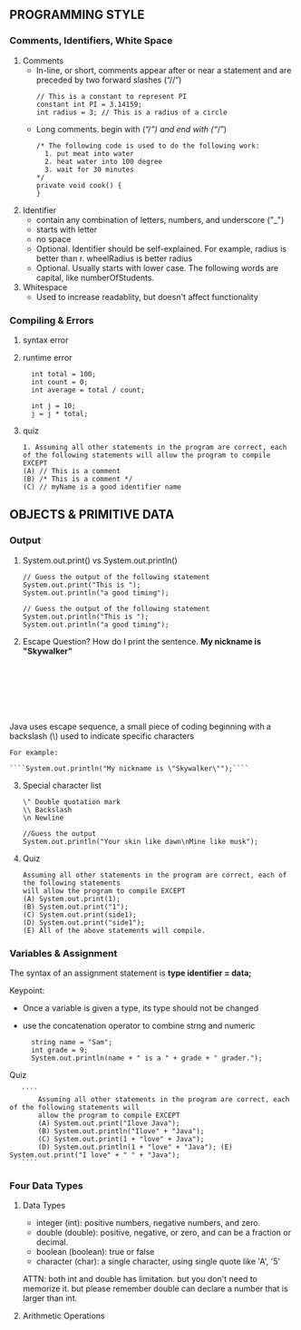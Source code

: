 ## PROGRAMMING STYLE
### Comments, Identifiers, White Space
1. Comments
    - In-line, or short, comments appear after or near a statement and are preceded by two forward slashes (“//”) 
      ````
      // This is a constant to represent PI
      constant int PI = 3.14159;
      int radius = 3; // This is a radius of a circle
      ````
    - Long comments. begin with (“/*”) and end with (“*/”)
      ````
      /* The following code is used to do the following work:
        1. put meat into water
        2. heat water into 100 degree
        3. wait for 30 minutes
      */
      private void cook() {
      }
      ````
2. Identifier
    - contain any combination of letters, numbers, and underscore ("_")
    - starts with letter
    - no space
    - Optional. Identifier should be self-explained. For example, radius is better than r. wheelRadius is better radius
    - Optional. Usually starts with lower case. The following words are capital, like numberOfStudents. 
3. Whitespace
    - Used to increase readablity, but doesn't affect functionality
  
### Compiling & Errors
1. syntax error
2. runtime error

   ````
     int total = 100;
     int count = 0;
     int average = total / count;
   ````

   ````
     int j = 10;
     j = j * total;
   ````
3. quiz 
    ````
    1. Assuming all other statements in the program are correct, each of the following statements will allow the program to compile EXCEPT
    (A) // This is a comment
    (B) /* This is a comment */
    (C) // myName is a good identifier name
    ````
## OBJECTS & PRIMITIVE DATA
### Output
1. System.out.print() vs System.out.println()
    ````
    // Guess the output of the following statement
    System.out.print("This is ");
    System.out.println("a good timing");

    // Guess the output of the following statement
    System.out.println("This is ");
    System.out.println("a good timing");
    ````
2. Escape
  Question? How do I print the sentence. **My nickname is "Skywalker"**
  <br/>
  <br/>
  <br/>
  <br/>
  <br/>
  <br/> 
    Java uses escape sequence, a small piece of coding beginning with a backslash (\) used to indicate specific characters
  
    For example:
  
    ````System.out.println("My nickname is \"Skywalker\"");````
  
3. Special character list
    ````
    \" Double quotation mark
    \\ Backslash
    \n Newline
    ````

    ````
    //Guess the output
    System.out.println("Your skin like dawn\nMine like musk");
    ````
    
  4. Quiz
  
        ````
        Assuming all other statements in the program are correct, each of the following statements 
        will allow the program to compile EXCEPT
        (A) System.out.print(1);
        (B) System.out.print("1");
        (C) System.out.print(side1);
        (D) System.out.print("side1");
        (E) All of the above statements will compile.
        ````
    
 ### Variables & Assignment
 
 The syntax of an assignment statement is **type identifier = data;**
 
 Keypoint:
   - Once a variable is given a type, its type should not be changed
   - use the concatenation operator to combine strng and numeric
   
     ````
       string name = "Sam";
       int grade = 9;
       System.out.println(name + " is a " + grade + " grader.");
     ````
   
 Quiz
 
       ````
           Assuming all other statements in the program are correct, each of the following statements will 
           allow the program to compile EXCEPT
           (A) System.out.print("Ilove Java");
           (B) System.out.println("Ilove" + "Java");
           (C) System.out.print(1 + "love" + Java");
           (D) System.out.println(1 + "love" + "Java"); (E) System.out.print("I love" + " " + "Java");
       ````
### Four Data Types

1. Data Types
    - integer (int): positive numbers, negative numbers, and zero. 
    - double (double): positive, negative, or zero, and can be a fraction or decimal. 
    - boolean (boolean): true or false
    - character (char): a single character, using single quote like 'A', '5'
  
    ATTN: both int and double has limitation. but you don't need to memorize it. but please remember double can declare a number that is larger than int.
  
1. Arithmetic Operations


